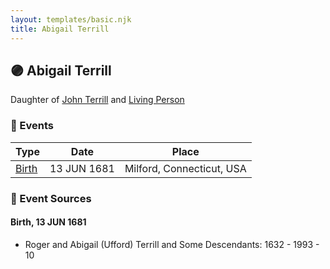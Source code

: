 ```yaml
---
layout: templates/basic.njk
title: Abigail Terrill
---
```

## 🟣 Abigail Terrill

Daughter of [John Terrill](/people/6/65221157) and [Living Person](/people/4/48582652)

### 📆 Events

Type | Date | Place
------ | ------ | ------
[Birth](#event-0) | 13 JUN 1681 | Milford, Connecticut, USA

### 📰 Event Sources

#### <a id="event-0"></a> Birth, 13 JUN 1681
* Roger and Abigail (Ufford) Terrill and Some Descendants: 1632 - 1993  - 10